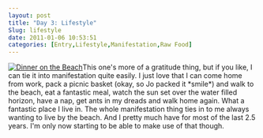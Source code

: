 ```yaml
---
layout: post
title: "Day 3: Lifestyle"
Slug: lifestyle
date: 2011-01-06 10:53:51
categories: [Entry,Lifestyle,Manifestation,Raw Food]
---
```

[![](https://bendechrai.com/wp-content/uploads/2011/01/day3_food-300x199.jpg "Dinner on the Beach")](https://bendechrai.com/wp-content/uploads/2011/01/day3_food.jpg)This one's more of a gratitude thing, but if you like, I can tie it into manifestation quite easily. I just love that I can come home from work, pack a picnic basket (okay, so Jo packed it \*smile\*) and walk to the beach, eat a fantastic meal, watch the sun set over the water filled horizon, have a nap, get ants in my dreads and walk home again. What a fantastic place I live in. The whole manifestation thing ties in to me always wanting to live by the beach. And I pretty much have for most of the last 2.5 years. I'm only now starting to be able to make use of that though.
